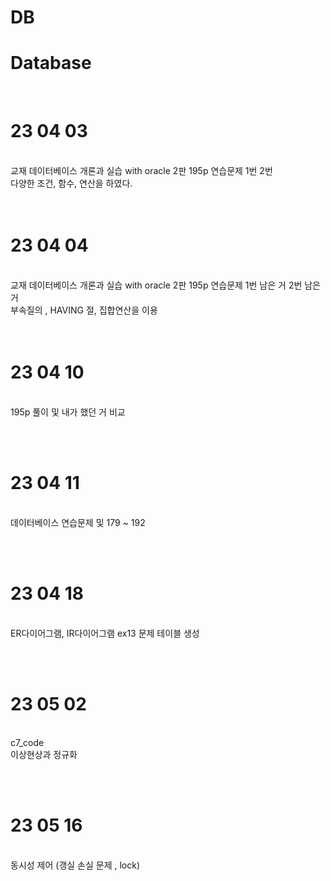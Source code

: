 # DB <br>
<h1>Database </h1><br>
<h1>23 04 03</h1><br>
교재 데이터베이스 개론과 실습 with oracle 2판 195p 연습문제 1번 2번<br>
다양한 조건, 함수, 연산을 하였다.<br>
<br>
<br>
<h1>23 04 04</h1><br>
교재 데이터베이스 개론과 실습 with oracle 2판 195p 연습문제 1번 남은 거 2번 남은 거 <br>
부속질의 , HAVING 절, 집합연산을 이용 <br>
<br><br>
<h1>23 04 10 </h1><br>
195p 풀이 및 내가 했던 거 비교<br>

<br><br>

<h1>23 04 11</h1><br>
데이터베이스 연습문제 및 179 ~ 192<br>

<br><br>

<h1>23 04 18</h1><br>
ER다이어그램, IR다이어그램 ex13 문제 테이블 생성<br>

<br><br>
<h1>23 05 02 </h1><br>
c7_code<br>
이상현상과 정규화<br>

<br><br>
<h1>23 05 16 </h1><br>
동시성 제어 (갱실 손실 문제 , lock)
